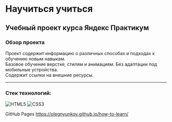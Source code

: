 # Научиться учиться
## Учебный проект курса Яндекс Практикум

### Обзор проекта
Проект содержит информацию о различных способах и подходах к обучению новым навыкам.</br>
Базовое обучение верстке, стилям и анимациям. Без адаптации под мобильные устройства.</br>
Содержит ссылки на внешние ресурсы.

---

### Стек технологий:
![HTML5](https://img.shields.io/badge/html5-%23E34F26.svg?style=for-the-badge&logo=html5&logoColor=white)
![CSS3](https://img.shields.io/badge/css3-%231572B6.svg?style=for-the-badge&logo=css3&logoColor=white)

GitHub Pages https://olegnyunkov.github.io/how-to-learn/
